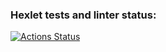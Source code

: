 ### Hexlet tests and linter status:
[![Actions Status](https://github.com/AlexanderIzmailov/python-project-lvl4/workflows/hexlet-check/badge.svg)](https://github.com/AlexanderIzmailov/python-project-lvl4/actions)